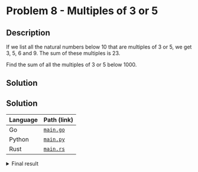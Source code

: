 # Problem 8 - Multiples of 3 or 5

## Description

If we list all the natural numbers below 10 that are multiples of 3 or 5, we get 3, 5, 6 and 9. The sum of these multiples is 23.

Find the sum of all the multiples of 3 or 5 below 1000.

## Solution

## Solution

| Language | Path (link)            |
| :------- | :--------------------- |
| Go       | [`main.go`](./main.go) |
| Python   | [`main.py`](./main.go) |
| Rust     | [`main.rs`](./main.rs) |


<details>
  <summary>Final result</summary>
  
  ### 234168

</details>
